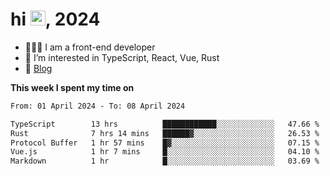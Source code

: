 <h1> hi <img src="https://raw.githubusercontent.com/blackcater/blackcater/main/images/Hi.gif" height="24" />, 2024 </h1>

- 🧑🏻‍💻 I am a front-end developer
- 👀 I’m interested in TypeScript, React, Vue, Rust
- 📝 [Blog](https://yixiaojiu-blog.netlify.app/)

**This week I spent my time on** 

<!--START_SECTION:waka-->

```txt
From: 01 April 2024 - To: 08 April 2024

TypeScript        13 hrs          ████████████░░░░░░░░░░░░░   47.66 %
Rust              7 hrs 14 mins   ██████▓░░░░░░░░░░░░░░░░░░   26.53 %
Protocol Buffer   1 hr 57 mins    █▓░░░░░░░░░░░░░░░░░░░░░░░   07.15 %
Vue.js            1 hr 7 mins     █░░░░░░░░░░░░░░░░░░░░░░░░   04.10 %
Markdown          1 hr            █░░░░░░░░░░░░░░░░░░░░░░░░   03.69 %
```

<!--END_SECTION:waka-->
